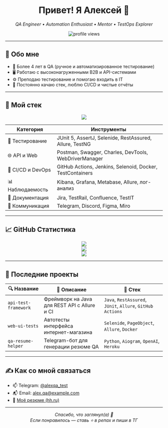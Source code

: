 <h1 align="center">Привет! Я Алексей 👋</h1>
<p align="center">
  <i>QA Engineer • Automation Enthusiast • Mentor • TestOps Explorer</i>
</p>

<p align="center">
  <img src="https://komarev.com/ghpvc/?username=flatcross&label=Просмотров&color=0e75b6&style=flat" alt="profile views" />
</p>

---

## 🧩 Обо мне

- 🧪 Более 4 лет в QA (ручное и автоматизированное тестирование)
- 🖥️ Работаю с высоконагруженными B2B и API-системами
- ⚙️ Преподаю тестирование и помогаю входить в IT
- 🚀 Постоянно качаю стек, люблю CI/CD и чистые отчёты

---

## 🧰 Мой стек

<p align="center">
  <img src="https://skillicons.dev/icons?i=java,maven,selenium,idea,postman,git,github,docker,junit,linux,py" />
</p>

| Категория       | Инструменты                                                                 |
|------------------|-----------------------------------------------------------------------------|
| 🧪 Тестирование   | JUnit 5, AssertJ, Selenide, RestAssured, Allure, TestNG                    |
| 🌐 API и Web     | Postman, Swagger, Charles, DevTools, WebDriverManager                      |
| 🐳 CI/CD и DevOps | GitHub Actions, Jenkins, Selenoid, Docker, TestContainers                  |
| 📊 Наблюдаемость | Kibana, Grafana, Metabase, Allure, лог-анализ                              |
| 🧾 Документация  | Jira, TestRail, Confluence, TestIT                                          |
| 💬 Коммуникация  | Telegram, Discord, Figma, Miro                                              |

---

## 📈 GitHub Статистика

<p align="center">
  <img src="https://github-readme-stats.vercel.app/api?username=flatcross&show_icons=true&theme=tokyonight&count_private=true" />
  <br/>
  <img src="https://github-readme-streak-stats.herokuapp.com?user=flatcross&theme=tokyonight&date_format=M%20j%5B%2C%20Y%5D" />
  <br/>
  <img src="https://github-readme-stats.vercel.app/api/top-langs/?username=flatcross&layout=compact&theme=tokyonight" />
</p>

---

## 🧠 Последние проекты

| 🔍 Название | 💬 Описание | 🚀 Стек |
|------------|-------------|---------|
| `api-test-framework` | Фреймворк на Java для REST API с Allure и CI | `Java`, `RestAssured`, `JUnit`, `Allure`, `GitHub Actions` |
| `web-ui-tests` | Автотесты интерфейса интернет-магазина | `Selenide`, `PageObject`, `Allure`, `Docker` |
| `qa-resume-helper` | Telegram-бот для генерации резюме QA | `Python`, `Aiogram`, `OpenAI`, `Heroku` |

---

## ✍️ Как со мной связаться

- 📫 Telegram: [@alexqa_test](https://t.me/alexqa_test)
- 📬 Email: alex.qa@example.com
- 📄 [Моё резюме (hh.ru)](https://hh.ru/resume/your_link)

---

<p align="center">
  <i>Спасибо, что заглянул(а) 🙌</i><br/>
  <i>Если понравилось — ставь ⭐️ в репах и пиши в ТГ</i>
</p>

